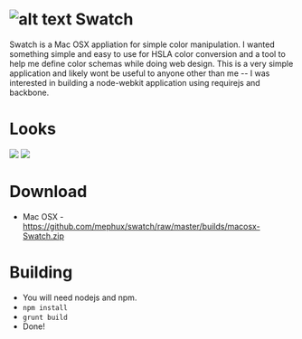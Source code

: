 # ![alt text](https://raw.githubusercontent.com/mephux/swatch/master/app/styles/images/logo-small.png) Swatch

Swatch is a Mac OSX appliation for simple color manipulation. I wanted something simple and easy to use for HSLA color conversion and a tool to help me define color schemas while doing web design. This is a very simple application and likely wont be useful to anyone other than me -- I was interested in building a node-webkit application using requirejs and backbone.

# Looks

![](https://raw.githubusercontent.com/mephux/swatch/master/app/styles/images/1.png)
![](https://raw.githubusercontent.com/mephux/swatch/master/app/styles/images/2.png)

# Download

  * Mac OSX - https://github.com/mephux/swatch/raw/master/builds/macosx-Swatch.zip

# Building

  * You will need nodejs and npm.
  * `npm install`
  * `grunt build`
  * Done!
